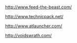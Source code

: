 http://www.feed-the-beast.com/

http://www.technicpack.net/

http://www.atlauncher.com/

http://voidswrath.com/



